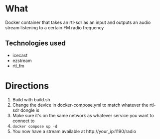 # What
Docker container that takes an rtl-sdr as an input and outputs an audio stream listening to a certain FM radio frequency

## Technologies used
- icecast
- ezstream
- rtl_fm

# Directions
1. Build with build.sh
2. Change the device in docker-compose.yml to match whatever the rtl-sdr dongle is
3. Make sure it's on the same network as whatever service you want to connect to
4. `docker compose up -d`
5. You now have a stream available at http://your_ip:1190/radio